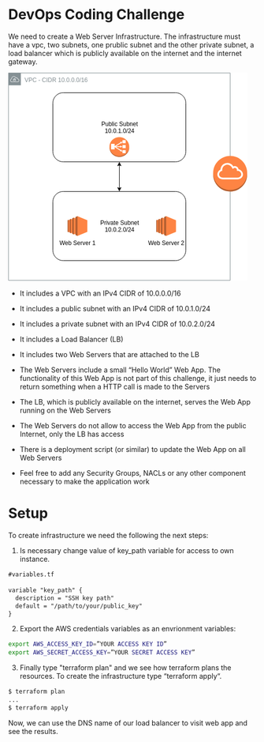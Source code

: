# DevOps Coding Challenge

We need to create a Web Server Infrastructure. The infrastructure must have a vpc, two subnets, one prublic subnet and the other private subnet, a load balancer which is publicly available on the internet and the internet gateway.

![Alt text](images/infra.png?raw=true "Title")

* It includes a VPC with an IPv4 CIDR of 10.0.0.0/16

* It includes a public subnet with an IPv4 CIDR of 10.0.1.0/24

* It includes a private subnet with an IPv4 CIDR of 10.0.2.0/24

* It includes a Load Balancer (LB)

* It includes two Web Servers that are attached to the LB

* The Web Servers include a small “Hello World” Web App. The functionality of this Web App is not part of this challenge, it just needs to return something when a HTTP call is made to the Servers

* The LB,  which is publicly available on the internet, serves the Web App running on the Web Servers

* The Web Servers do not allow to access the Web App from the public Internet, only the LB has access

* There is a deployment script (or similar) to update the Web App on all Web Servers

* Feel free to add any Security Groups, NACLs or any other component necessary to make the application work


# Setup

To create infrastructure we need the following the next steps:

1. Is necessary change value of key_path variable for access to own instance.

  ```
  #variables.tf

  variable "key_path" {
    description = "SSH key path"
    default = "/path/to/your/public_key"
  }
  ```

2. Export the AWS credentials variables as an envrionment variables:
  ```bash
  export AWS_ACCESS_KEY_ID=”YOUR ACCESS KEY ID”
  export AWS_SECRET_ACCESS_KEY=”YOUR SECRET ACCESS KEY”
  ```

3. Finally type "terraform plan" and we see how terraform plans the resources. To create the infrastructure type “terraform apply“.
  ```bash
  $ terraform plan
  ...
  $ terraform apply
  ```

Now, we can use the DNS name of our load balancer to visit web app and see the results.
